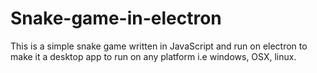 # Snake-game-in-electron


This is a simple snake game written in JavaScript and run on electron to make it a desktop app to run on any platform i.e windows, OSX, linux.

